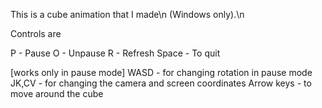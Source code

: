 This is a cube animation that I made\n 
(Windows only).\n

Controls are 

P   -   Pause
O   -   Unpause
R   -   Refresh
Space   -   To quit

[works only in pause mode]
    WASD    -   for changing rotation in pause mode  
    JK,CV   -   for changing the camera and screen coordinates
    Arrow keys  -   to move around the cube 
